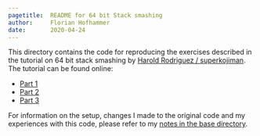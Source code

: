 ```yaml
---
pagetitle:  README for 64 bit Stack smashing
author:     Florian Hofhammer
date:       2020-04-24
---
```


This directory contains the code for reproducing the exercises described in the tutorial on 64 bit stack smashing by [Harold Rodriguez / superkojiman](https://blog.techorganic.com/about/).  
The tutorial can be found online:

* [Part 1](https://blog.techorganic.com/2015/04/10/64-bit-linux-stack-smashing-tutorial-part-1/)
* [Part 2](https://blog.techorganic.com/2015/04/21/64-bit-linux-stack-smashing-tutorial-part-2/)
* [Part 3](https://blog.techorganic.com/2016/03/18/64-bit-linux-stack-smashing-tutorial-part-3/)

For information on the setup, changes I made to the original code and my experiences with this code, please refer to my [notes in the base directory](../NOTES.html).
